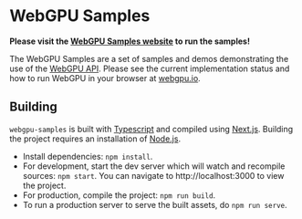 # WebGPU Samples

**Please visit the [WebGPU Samples website](//webgpu.github.io/webgpu-samples/) to run the samples!**

The WebGPU Samples are a set of samples and demos
demonstrating the use of the [WebGPU API](//webgpu.dev). Please see the current
implementation status and how to run WebGPU in your browser at
[webgpu.io](//webgpu.io).

## Building
`webgpu-samples` is built with [Typescript](https://www.typescriptlang.org/)
and compiled using [Next.js](https://nextjs.org/). Building the project
requires an installation of [Node.js](https://nodejs.org/en/).

- Install dependencies: `npm install`.
- For development, start the dev server which will watch and recompile
  sources: `npm start`. You can navigate to http://localhost:3000 to view the project.
- For production, compile the project: `npm run build`.
- To run a production server to serve the built assets, do `npm run serve`.
